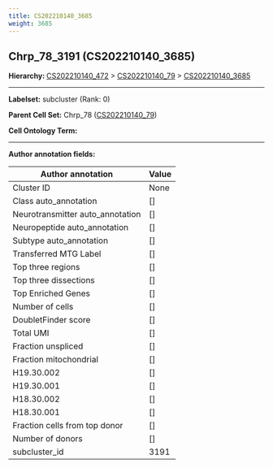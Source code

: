 ```yaml
---
title: CS202210140_3685
weight: 3685
---
```

## Chrp_78_3191 (CS202210140_3685)
<b>Hierarchy: </b>
[CS202210140_472](https://purl.brain-bican.org/taxonomy/CS202210140#CS202210140_472) >
[CS202210140_79](https://purl.brain-bican.org/taxonomy/CS202210140#CS202210140_79) >
[CS202210140_3685](https://purl.brain-bican.org/taxonomy/CS202210140#CS202210140_3685)

---


**Labelset:** subcluster (Rank: 0)

**Parent Cell Set:** Chrp_78 ([CS202210140_79](https://purl.brain-bican.org/taxonomy/CS202210140#CS202210140_79))



**Cell Ontology Term:** 

[MARKER GENES.]: #


---

[TRANSFERRED ANNOTATIONS.]: #


[AUTHOR ANNOTATION FIELDS.]: #


**Author annotation fields:**

| Author annotation | Value |
|-------------------|-------|
|Cluster ID|None|
|Class auto_annotation|[]|
|Neurotransmitter auto_annotation|[]|
|Neuropeptide auto_annotation|[]|
|Subtype auto_annotation|[]|
|Transferred MTG Label|[]|
|Top three regions|[]|
|Top three dissections|[]|
|Top Enriched Genes|[]|
|Number of cells|[]|
|DoubletFinder score|[]|
|Total UMI|[]|
|Fraction unspliced|[]|
|Fraction mitochondrial|[]|
|H19.30.002|[]|
|H19.30.001|[]|
|H18.30.002|[]|
|H18.30.001|[]|
|Fraction cells from top donor|[]|
|Number of donors|[]|
|subcluster_id|3191|
